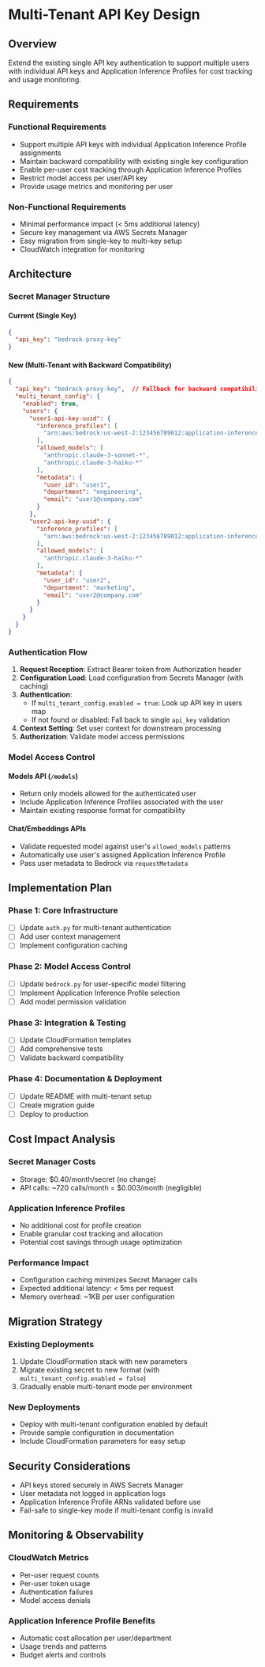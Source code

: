 # Multi-Tenant API Key Design

## Overview
Extend the existing single API key authentication to support multiple users with individual API keys and Application Inference Profiles for cost tracking and usage monitoring.

## Requirements

### Functional Requirements
- Support multiple API keys with individual Application Inference Profile assignments
- Maintain backward compatibility with existing single key configuration
- Enable per-user cost tracking through Application Inference Profiles
- Restrict model access per user/API key
- Provide usage metrics and monitoring per user

### Non-Functional Requirements
- Minimal performance impact (< 5ms additional latency)
- Secure key management via AWS Secrets Manager
- Easy migration from single-key to multi-key setup
- CloudWatch integration for monitoring

## Architecture

### Secret Manager Structure

#### Current (Single Key)
```json
{
  "api_key": "bedrock-proxy-key"
}
```

#### New (Multi-Tenant with Backward Compatibility)
```json
{
  "api_key": "bedrock-proxy-key",  // Fallback for backward compatibility
  "multi_tenant_config": {
    "enabled": true,
    "users": {
      "user1-api-key-uuid": {
        "inference_profiles": [
          "arn:aws:bedrock:us-west-2:123456789012:application-inference-profile/user1-engineering"
        ],
        "allowed_models": [
          "anthropic.claude-3-sonnet-*",
          "anthropic.claude-3-haiku-*"
        ],
        "metadata": {
          "user_id": "user1",
          "department": "engineering",
          "email": "user1@company.com"
        }
      },
      "user2-api-key-uuid": {
        "inference_profiles": [
          "arn:aws:bedrock:us-west-2:123456789012:application-inference-profile/user2-marketing"
        ],
        "allowed_models": [
          "anthropic.claude-3-haiku-*"
        ],
        "metadata": {
          "user_id": "user2", 
          "department": "marketing",
          "email": "user2@company.com"
        }
      }
    }
  }
}
```

### Authentication Flow

1. **Request Reception**: Extract Bearer token from Authorization header
2. **Configuration Load**: Load configuration from Secrets Manager (with caching)
3. **Authentication**: 
   - If `multi_tenant_config.enabled = true`: Look up API key in users map
   - If not found or disabled: Fall back to single `api_key` validation
4. **Context Setting**: Set user context for downstream processing
5. **Authorization**: Validate model access permissions

### Model Access Control

#### Models API (`/models`)
- Return only models allowed for the authenticated user
- Include Application Inference Profiles associated with the user
- Maintain existing response format for compatibility

#### Chat/Embeddings APIs
- Validate requested model against user's `allowed_models` patterns
- Automatically use user's assigned Application Inference Profile
- Pass user metadata to Bedrock via `requestMetadata`

## Implementation Plan

### Phase 1: Core Infrastructure
- [ ] Update `auth.py` for multi-tenant authentication
- [ ] Add user context management
- [ ] Implement configuration caching

### Phase 2: Model Access Control  
- [ ] Update `bedrock.py` for user-specific model filtering
- [ ] Implement Application Inference Profile selection
- [ ] Add model permission validation

### Phase 3: Integration & Testing
- [ ] Update CloudFormation templates
- [ ] Add comprehensive tests
- [ ] Validate backward compatibility

### Phase 4: Documentation & Deployment
- [ ] Update README with multi-tenant setup
- [ ] Create migration guide
- [ ] Deploy to production

## Cost Impact Analysis

### Secret Manager Costs
- Storage: $0.40/month/secret (no change)
- API calls: ~720 calls/month = $0.003/month (negligible)

### Application Inference Profiles
- No additional cost for profile creation
- Enable granular cost tracking and allocation
- Potential cost savings through usage optimization

### Performance Impact
- Configuration caching minimizes Secret Manager calls
- Expected additional latency: < 5ms per request
- Memory overhead: ~1KB per user configuration

## Migration Strategy

### Existing Deployments
1. Update CloudFormation stack with new parameters
2. Migrate existing secret to new format (with `multi_tenant_config.enabled = false`)
3. Gradually enable multi-tenant mode per environment

### New Deployments
- Deploy with multi-tenant configuration enabled by default
- Provide sample configuration in documentation
- Include CloudFormation parameters for easy setup

## Security Considerations

- API keys stored securely in AWS Secrets Manager
- User metadata not logged in application logs
- Application Inference Profile ARNs validated before use
- Fail-safe to single-key mode if multi-tenant config is invalid

## Monitoring & Observability

### CloudWatch Metrics
- Per-user request counts
- Per-user token usage
- Authentication failures
- Model access denials

### Application Inference Profile Benefits
- Automatic cost allocation per user/department
- Usage trends and patterns
- Budget alerts and controls